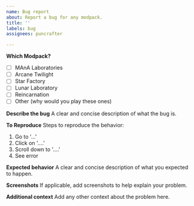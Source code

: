 ```yaml
---
name: Bug report
about: Report a bug for any modpack.
title: ''
labels: bug
assignees: puncrafter

---
```


**Which Modpack?**
- [ ] MAnA Laboratories
- [ ] Arcane Twilight
- [ ] Star Factory
- [ ] Lunar Laboratory
- [ ] Reincarnation
- [ ] Other (why would you play these ones)

**Describe the bug**
A clear and concise description of what the bug is.

**To Reproduce**
Steps to reproduce the behavior:
1. Go to '...'
2. Click on '....'
3. Scroll down to '....'
4. See error

**Expected behavior**
A clear and concise description of what you expected to happen.

**Screenshots**
If applicable, add screenshots to help explain your problem.

**Additional context**
Add any other context about the problem here.
